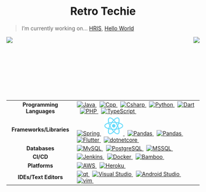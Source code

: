 <h1 align="center">Retro Techie</h1>

> I’m currently working on... [HRIS](https://github.com/retrotechie/rt-hris), [Hello World](https://github.com/retrotechie/rt-hello-world)

<img align="left"
  src="https://github-readme-stats.vercel.app/api?username=retrotechie&show_icons=true&hide_border=true&hide_title=true&theme=transparent"
/>
<img align="right" height='165' 
     src="https://github-readme-stats.vercel.app/api/top-langs/?username=retrotechie&layout=compact&hide_border=true&hide_title=true&theme=transparent" />

<table>
    <tr>
        <td align="center"><b>Programming Languages</b></td>
        <td>
          <a href="https://www.w3schools.com/java/java_intro.asp">
            <img  src="https://cdn.jsdelivr.net/gh/devicons/devicon/icons/java/java-original.svg" alt="Java" width="50" height="50"/>
          </a> &nbsp; 
          <a href="https://cplusplus.com/doc/tutorial/">
            <img  src="https://cdn.jsdelivr.net/gh/devicons/devicon/icons/cplusplus/cplusplus-original.svg" alt="Cpp" width="50" height="50"/>
          </a> &nbsp; 
          <a href="https://learn.microsoft.com/en-us/dotnet/csharp/">
            <img  src="https://cdn.jsdelivr.net/gh/devicons/devicon/icons/csharp/csharp-original.svg" alt="Csharp" width="50" height="50"/>
          </a> &nbsp; 
          <a href="https://www.python.org/">
            <img  src="https://cdn.jsdelivr.net/gh/devicons/devicon/icons/python/python-original.svg" alt="Python" width="50" height="50"/>
          </a> &nbsp;
          <a href="https://dart.dev/">
            <img  src="https://cdn.jsdelivr.net/gh/devicons/devicon/icons/dart/dart-original.svg" alt="Dart" width="50" height="50"/>
          </a> &nbsp; 
          <a href="https://www.php.net/">
            <img  src="https://cdn.jsdelivr.net/gh/devicons/devicon/icons/php/php-plain.svg" alt="PHP" width="50" height="50"/>
          </a> &nbsp; 
          <a href="https://www.typescriptlang.org/">
            <img  src="https://cdn.jsdelivr.net/gh/devicons/devicon/icons/typescript/typescript-original.svg" alt="TypeScript" width="50" height="50"/>
          </a> &nbsp;
        </td>
    </tr>
    <tr>
        <td align="center"><b>Frameworks/Libraries</b></td>
        <td>
          <a href="https://spring.io/">
            <img  src="https://cdn.jsdelivr.net/gh/devicons/devicon/icons/spring/spring-original.svg" alt="Spring" width="50" height="50"/>
          </a> &nbsp; 
          <a href="https://reactjs.org/">
            <img  src="https://raw.githubusercontent.com/devicons/devicon/1119b9f84c0290e0f0b38982099a2bd027a48bf1/icons/react/react-original.svg" alt="ReactJS" width="50" height="50"/>
          </a> &nbsp; 
          <a href="https://getbootstrap.com/">
            <img  src="https://cdn.jsdelivr.net/gh/devicons/devicon/icons/bootstrap/bootstrap-original.svg" alt="Pandas" width="50" height="50"/>
          </a> &nbsp; 
          <a href="https://pandas.pydata.org/">
            <img  src="https://cdn.jsdelivr.net/gh/devicons/devicon/icons/pandas/pandas-original.svg" alt="Pandas" width="50" height="50"/>
          </a> &nbsp;
          <a href="https://flutter.dev/">
            <img  src="https://cdn.jsdelivr.net/gh/devicons/devicon/icons/flutter/flutter-original.svg" alt="Flutter" width="50" height="50"/>
          </a> &nbsp; 
          <a href="https://learn.microsoft.com/en-us/dotnet/core/introduction">
            <img  src="https://cdn.jsdelivr.net/gh/devicons/devicon/icons/dotnetcore/dotnetcore-original.svg" alt="dotnetcore" width="50" height="50"/>
          </a> &nbsp; 
        </td>
    </tr>
    <tr>
        <td align="center"><b>Databases</b></td>
        <td>
          <a href="https://www.mysql.com/">
            <img  src="https://cdn.jsdelivr.net/gh/devicons/devicon/icons/mysql/mysql-plain.svg" alt="MySQL" width="50" height="50"/>
          </a> &nbsp; 
          <a href="https://www.postgresql.org/">
            <img  src="https://cdn.jsdelivr.net/gh/devicons/devicon/icons/postgresql/postgresql-original.svg" alt="PostgreSQL" width="50" height="50"/>
          </a> &nbsp; 
          <a href="https://www.sqlservertutorial.net/">
            <img  src="https://cdn.jsdelivr.net/gh/devicons/devicon/icons/microsoftsqlserver/microsoftsqlserver-plain.svg" alt="MSSQL" width="50" height="50"/>
          </a> &nbsp;
        </td>
    </tr>
    <tr>
        <td align="center"><b>CI/CD</b></td>
        <td>
          <a href="https://www.jenkins.io/">
            <img  src="https://cdn.jsdelivr.net/gh/devicons/devicon/icons/jenkins/jenkins-original.svg" alt="Jenkins" width="50" height="50"/>
          </a> &nbsp; 
          <a href="https://www.docker.com/">
            <img  src="https://cdn.jsdelivr.net/gh/devicons/devicon/icons/docker/docker-original.svg" alt="Docker" width="50" height="50"/>
          </a> &nbsp;
          <a href="https://www.atlassian.com/software/bamboo">
            <img  src="https://cdn.jsdelivr.net/gh/devicons/devicon/icons/bamboo/bamboo-original.svg" alt="Bamboo" width="50" height="50"/>
          </a> &nbsp;
        </td>
    </tr>
    <tr>
        <td align="center"><b>Platforms</b></td>
        <td>
          <a href="https://aws.amazon.com/">
            <img  src="https://cdn.jsdelivr.net/gh/devicons/devicon/icons/amazonwebservices/amazonwebservices-original.svg" alt="AWS" width="50" height="50"/>
          </a> &nbsp; 
          <a href="https://www.heroku.com/">
            <img  src="https://cdn.jsdelivr.net/gh/devicons/devicon/icons/heroku/heroku-original.svg" alt="Heroku" width="50" height="50"/>
          </a> &nbsp;
        </td>
    </tr>
    <tr>
        <td align="center"><b>IDEs/Text Editors</b></td>
        <td>
          <a href="https://www.qt.io/">
            <img  src="https://cdn.jsdelivr.net/gh/devicons/devicon/icons/qt/qt-original.svg" alt="qt" width="50" height="50"/>
          </a> &nbsp; 
          <a href="https://visualstudio.microsoft.com/#vsmac-section">
            <img  src="https://cdn.jsdelivr.net/gh/devicons/devicon/icons/visualstudio/visualstudio-plain.svg" alt="Visual Studio" width="50" height="50"/>
          </a> &nbsp; 
          <a href="https://developer.android.com/studio">
            <img  src="https://cdn.jsdelivr.net/gh/devicons/devicon/icons/androidstudio/androidstudio-original.svg" alt="Android Studio" width="50" height="50"/>
          </a> &nbsp; 
          <a href="https://www.vim.org/">
            <img  src="https://cdn.jsdelivr.net/gh/devicons/devicon/icons/vim/vim-original.svg" alt="vim" width="50" height="50"/>
          </a> &nbsp;
        </td>
    </tr>
</table>
